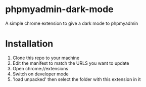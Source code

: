 # phpmyadmin-dark-mode
A simple chrome extension to give a dark mode to phpmyadmin

# Installation
1. Clone this repo to your machine
2. Edit the manifest to match the URLS you want to update
3. Open chrome://extensions
4. Switch on developer mode
5. 'load unpacked' then select the folder with this extension in it
